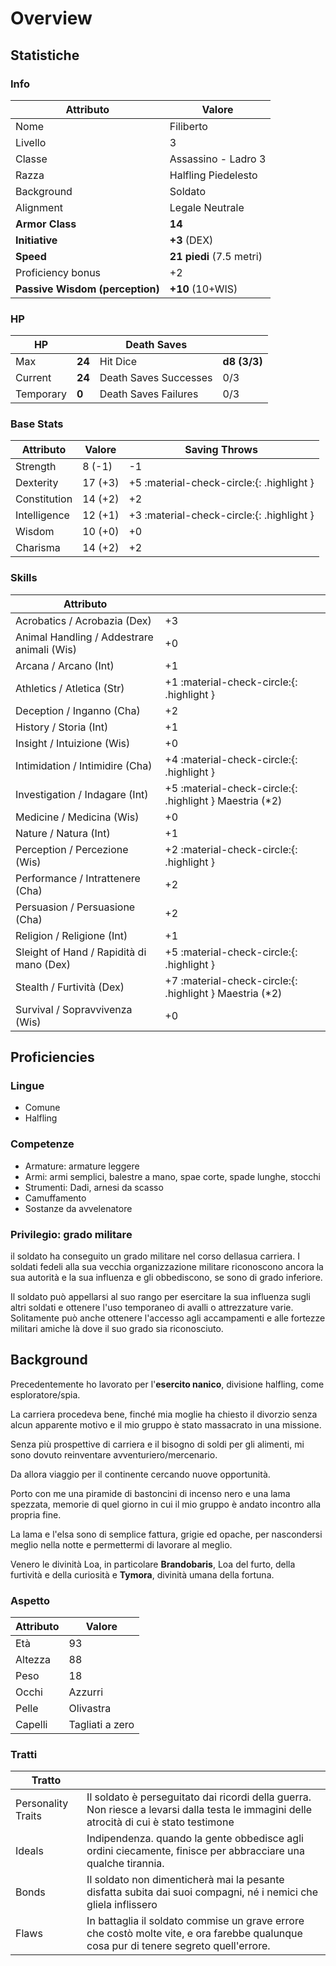 # Overview

## Statistiche

### Info

| Attributo                       | Valore                           |
| ------------------------------- | -------------------------------- |
| Nome                            | Filiberto                        |
| Livello                         | 3                                |
| Classe                          | Assassino - Ladro 3              |
| Razza                           | Halfling Piedelesto              |
| Background                      | Soldato                          |
| Alignment                       | Legale Neutrale                  |
| __Armor Class__                 | __14__                           |
| __Initiative__                  | __+3__ (DEX)                     |
| __Speed__                       | __21 piedi__ (7.5 metri)         | 
| Proficiency bonus               | +2                               |
| __Passive Wisdom (perception)__ | __+10__ (10+WIS)                 |

### HP

| HP        |         | Death Saves           |               |
| --------- | ------- | --------------------- | ------------- |
| Max       | __24__  | Hit Dice              | __d8 (3/3)__  |
| Current   | __24__  | Death Saves Successes | 0/3           |
| Temporary | __0__   | Death Saves Failures  | 0/3           |

### Base Stats

| Attributo    | Valore  | Saving Throws                             |
| ------------ | ------- | ----------------------------------------- |
| Strength     |  8 (-1) | -1                                        |
| Dexterity    | 17 (+3) | +5 :material-check-circle:{: .highlight } |
| Constitution | 14 (+2) | +2                                        |
| Intelligence | 12 (+1) | +3 :material-check-circle:{: .highlight } |
| Wisdom       | 10 (+0) | +0                                        |
| Charisma     | 14 (+2) | +2                                        |

### Skills

| Attributo                                  |                                            |
| ------------------------------------------ | ------------------------------------------ |
| Acrobatics / Acrobazia (Dex)               | +3                                         |
| Animal Handling / Addestrare animali (Wis) | +0                                         |
| Arcana / Arcano (Int)                      | +1                                         |
| Athletics / Atletica (Str)                 | +1 :material-check-circle:{: .highlight }  |
| Deception / Inganno (Cha)                  | +2                                         |
| History / Storia (Int)                     | +1                                         |
| Insight / Intuizione (Wis)                 | +0                                         |
| Intimidation / Intimidire (Cha)            | +4 :material-check-circle:{: .highlight }  |
| Investigation / Indagare (Int)             | +5 :material-check-circle:{: .highlight } Maestria (*2)  |
| Medicine / Medicina (Wis)                  | +0                                         |
| Nature / Natura (Int)                      | +1                                         |
| Perception / Percezione (Wis)              | +2 :material-check-circle:{: .highlight }  |
| Performance / Intrattenere (Cha)           | +2                                         |
| Persuasion / Persuasione (Cha)             | +2                                         |
| Religion / Religione (Int)                 | +1                                         |
| Sleight of Hand / Rapidità di mano (Dex)   | +5 :material-check-circle:{: .highlight }  |
| Stealth / Furtività (Dex)                  | +7 :material-check-circle:{: .highlight } Maestria (*2)  |
| Survival / Sopravvivenza (Wis)             | +0   |

## Proficiencies

### Lingue

- Comune
- Halfling

### Competenze

- Armature: armature leggere
- Armi: armi semplici, balestre a mano, spae corte, spade lunghe, stocchi
- Strumenti: Dadi, arnesi da scasso
- Camuffamento
- Sostanze da avvelenatore

### Privilegio: grado militare

il soldato ha conseguito un grado militare nel corso dellasua carriera. I soldati fedeli alla sua vecchia organizzazione militare riconoscono ancora la sua autorità e la sua influenza e gli obbediscono, se sono di grado inferiore.

Il soldato può appellarsi al suo rango per esercitare la sua influenza sugli altri soldati e ottenere l'uso temporaneo di avalli o attrezzature varie. Solitamente può anche ottenere l'accesso agli accampamenti e alle fortezze militari amiche là dove il suo grado sia riconosciuto.

## Background

Precedentemente ho lavorato per l'__esercito nanico__, divisione halfling, come esploratore/spia.

La carriera procedeva bene, finché mia moglie ha chiesto il divorzio senza alcun apparente motivo e il mio gruppo è stato massacrato in una missione.

Senza più prospettive di carriera e il bisogno di soldi per gli alimenti, mi sono dovuto reinventare avventuriero/mercenario.

Da allora viaggio per il continente cercando nuove opportunità.

Porto con me una piramide di bastoncini di incenso nero e una lama spezzata, memorie di quel giorno in cui il mio gruppo è andato incontro alla propria fine.

La lama e l'elsa sono di semplice fattura, grigie ed opache, per nascondersi meglio nella notte e permettermi di lavorare al meglio.

Venero le divinità Loa, in particolare __Brandobaris__, Loa del furto, della furtività e della curiosità e __Tymora__, divinità umana della fortuna.

### Aspetto

| Attributo  | Valore          |
| ---------- | --------------- |
| Età        | 93              |
| Altezza    | 88              |
| Peso       | 18              |
| Occhi      | Azzurri         |
| Pelle      | Olivastra       |
| Capelli    | Tagliati a zero | 

### Tratti

| Tratto             |                          |
| ------------------ | ------------------------ |
| Personality Traits | Il soldato è perseguitato dai ricordi della guerra. Non riesce a levarsi dalla testa le immagini delle atrocità di cui è stato testimone |
| Ideals             | Indipendenza. quando la gente obbedisce agli ordini ciecamente, finisce per abbracciare una qualche tirannia. |
| Bonds              | Il soldato non dimenticherà mai la pesante disfatta subita dai suoi compagni, né i nemici che gliela inflissero |
| Flaws              | In battaglia il soldato commise un grave errore che costò molte vite, e ora farebbe qualunque cosa pur di tenere segreto quell'errore. |
